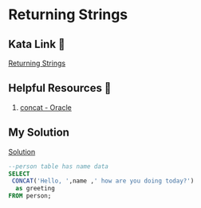 # Returning Strings

## Kata Link 🥋

[Returning Strings](https://www.codewars.com/kata/55a70521798b14d4750000a4/train/sql)

## Helpful Resources 📖

1. [concat - Oracle](https://www.oracletutorial.com/oracle-string-functions/oracle-concat/)

## My Solution
[Solution](./returningStrings.sql)
```sql
--person table has name data
SELECT 
 CONCAT('Hello, ',name ,' how are you doing today?')
  as greeting
FROM person;
```